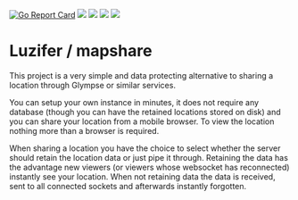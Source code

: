[![Go Report Card](https://goreportcard.com/badge/github.com/Luzifer/mapshare)](https://goreportcard.com/report/github.com/Luzifer/mapshare)
![](https://badges.fyi/github/license/Luzifer/mapshare)
![](https://badges.fyi/github/downloads/Luzifer/mapshare)
![](https://badges.fyi/github/latest-release/Luzifer/mapshare)
![](https://knut.in/project-status/mapshare)

# Luzifer / mapshare

This project is a very simple and data protecting alternative to sharing a location through Glympse or similar services.

You can setup your own instance in minutes, it does not require any database (though you can have the retained locations stored on disk) and you can share your location from a mobile browser. To view the location nothing more than a browser is required.

When sharing a location you have the choice to select whether the server should retain the location data or just pipe it through. Retaining the data has the advantage new viewers (or viewers whose websocket has reconnected) instantly see your location. When not retaining data the data is received, sent to all connected sockets and afterwards instantly forgotten.
